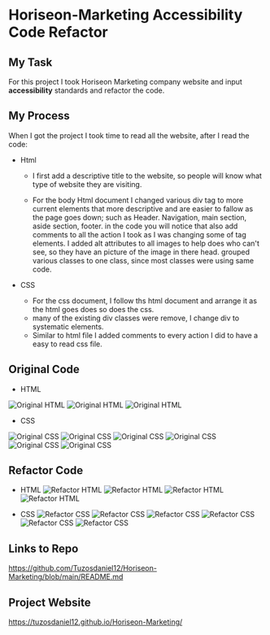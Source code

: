 # Horiseon-Marketing Accessibility Code Refactor

## My Task
For this project I took Horiseon Marketing company website  and input **accessibility** standards and refactor the code.

## My Process
When I got the project I took time to read all the website, after I read the code: 

* Html
    * I first add a descriptive title to the website, so  people will know what type of website they are visiting.

    * For the  body Html document I changed various div tag to more current elements that more descriptive and are easier to fallow as the page goes down; such as Header. Navigation, main section, aside section, footer. in the code you will notice that also add comments to all the action I took as I was changing some of tag elements. I added alt attributes to all images to help does who can't see, so they have an picture of the image in there head. grouped various classes to one class, since most classes were using same code.

* CSS
    * For the css document, I follow ths html document and arrange it as the html goes does so does the css. 
    * many of the existing div classes were remove, I change div to systematic elements. 
    * Similar to html file I added comments to every action I did to have a easy to read css file.

## Original Code

* HTML

![Original HTML](https://github.com/Tuzosdaniel12/Horiseon-Marketing/blob/main/assets/images/original/Original-html-01.jpg?raw=true)
![Original HTML](https://github.com/Tuzosdaniel12/Horiseon-Marketing/blob/main/assets/images/original/Original-html-02.jpg?raw=true)
![Original HTML](https://github.com/Tuzosdaniel12/Horiseon-Marketing/blob/main/assets/images/original/Original-html-03.jpg?raw=true)


* CSS

![Original CSS](https://github.com/Tuzosdaniel12/Horiseon-Marketing/blob/main/assets/images/original/original-css-01.jpg?raw=true)
![Original CSS](https://github.com/Tuzosdaniel12/Horiseon-Marketing/blob/main/assets/images/original/Original-css-02.jpg?raw=true)
![Original CSS](https://github.com/Tuzosdaniel12/Horiseon-Marketing/blob/main/assets/images/original/original-css-03.jpg?raw=true)
![Original CSS](https://github.com/Tuzosdaniel12/Horiseon-Marketing/blob/main/assets/images/original/Original-css-04.jpg?raw=true)
![Original CSS](https://github.com/Tuzosdaniel12/Horiseon-Marketing/blob/main/assets/images/original/Original-css-05.jpg?raw=true)
![Original CSS](https://github.com/Tuzosdaniel12/Horiseon-Marketing/blob/main/assets/images/original/Original-css-06.jpg?raw=true)

## Refactor Code

* HTML
![Refactor HTML](https://github.com/Tuzosdaniel12/Horiseon-Marketing/blob/main/assets/images/original/Refactor-Html-01.jpg?raw=true)
![Refactor HTML](https://github.com/Tuzosdaniel12/Horiseon-Marketing/blob/main/assets/images/original/Refactor-Html-02.jpg?raw=true)
![Refactor HTML](https://github.com/Tuzosdaniel12/Horiseon-Marketing/blob/main/assets/images/original/Refactor-Html-03.jpg?raw=true)
![Refactor HTML](https://github.com/Tuzosdaniel12/Horiseon-Marketing/blob/main/assets/images/original/Refactor-Html-04.jpg?raw=true)

* CSS
![Refactor CSS](https://github.com/Tuzosdaniel12/Horiseon-Marketing/blob/main/assets/images/original/Refactor-css-01.jpg?raw=true)
![Refactor CSS](https://github.com/Tuzosdaniel12/Horiseon-Marketing/blob/main/assets/images/original/Refactor-css-02.jpg?raw=true)
![Refactor CSS](https://github.com/Tuzosdaniel12/Horiseon-Marketing/blob/main/assets/images/original/Refactor-css-03.jpg?raw=true)
![Refactor CSS](https://github.com/Tuzosdaniel12/Horiseon-Marketing/blob/main/assets/images/original/Refactor-css-04.jpg?raw=true)
![Refactor CSS](https://github.com/Tuzosdaniel12/Horiseon-Marketing/blob/main/assets/images/original/Refactor-css-05.jpg?raw=true)
![Refactor CSS](https://github.com/Tuzosdaniel12/Horiseon-Marketing/blob/main/assets/images/original/Refactor-css-06.jpg?raw=true)

## Links to Repo 
https://github.com/Tuzosdaniel12/Horiseon-Marketing/blob/main/README.md

## Project Website
https://tuzosdaniel12.github.io/Horiseon-Marketing/

